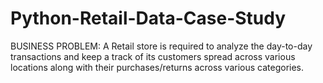 # Python-Retail-Data-Case-Study
BUSINESS PROBLEM:
A Retail store is required to analyze the day-to-day transactions and keep a track of its customers
spread across various locations along with their purchases/returns across various categories.
